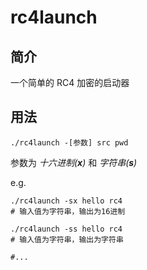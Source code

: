 # rc4launch

## 简介

一个简单的 RC4 加密的启动器



## 用法

```shell
./rc4launch -[参数] src pwd
```

参数为 *十六进制(**x**)* 和 *字符串(**s**)*



e.g.

```shell
./rc4launch -sx hello rc4
# 输入值为字符串，输出为16进制

./rc4launch -ss hello rc4
# 输入值为字符串，输出为字符串

#...
```

